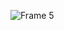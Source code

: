 ![Frame 5](https://github.com/fl3xice/fl3xice/assets/52685852/bdf59137-2b9d-4909-874e-d7832c30905a)

